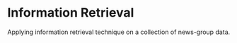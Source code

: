 # Information Retrieval

Applying information retrieval technique on a collection of news-group data.



